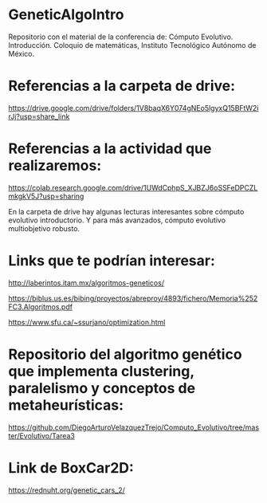 # GeneticAlgoIntro
Repositorio con el material de la conferencia de: Cómputo Evolutivo. Introducción. Coloquio de matemáticas, Instituto Tecnológico Autónomo de México. 

# Referencias a la carpeta de drive: 

https://drive.google.com/drive/folders/1V8baqX6Y074gNEo5lgyxQ15BFtW2irJj?usp=share_link

# Referencias a la actividad que realizaremos: 

https://colab.research.google.com/drive/1UWdCphpS_XJBZJ6oSSFeDPCZLmkgkV5J?usp=sharing

En la carpeta de drive hay algunas lecturas interesantes sobre cómputo evolutivo introductorio. Y para más avanzados, cómputo evolutivo multiobjetivo robusto. 

# Links que te podrían interesar: 

http://laberintos.itam.mx/algoritmos-geneticos/

https://biblus.us.es/bibing/proyectos/abreproy/4893/fichero/Memoria%252FC3.Algoritmos.pdf

https://www.sfu.ca/~ssurjano/optimization.html

# Repositorio del algoritmo genético que implementa clustering, paralelismo y conceptos de metaheurísticas: 

https://github.com/DiegoArturoVelazquezTrejo/Computo_Evolutivo/tree/master/Evolutivo/Tarea3

# Link de BoxCar2D: 

https://rednuht.org/genetic_cars_2/

